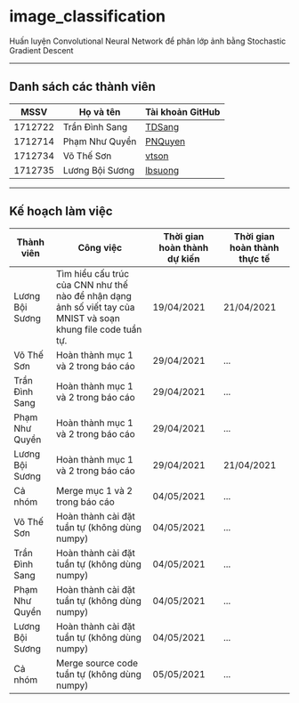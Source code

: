 # image_classification
Huấn luyện Convolutional Neural Network để phân lớp ảnh bằng Stochastic Gradient Descent

---

## Danh sách các thành viên
| MSSV    | Họ và tên       | Tài khoản GitHub                                   |
| ------- | --------------- | -------------------------------------------------- |
| 1712722 | Trần Đình Sang  | [TDSang](https://github.com/sangtran211)   |
| 1712714 | Phạm Như Quyền  | [PNQuyen](https://github.com/Quyen19991108) |
| 1712734 | Võ Thế Sơn      | [vtson](https://github.com/thesonvo)          |
| 1712735 | Lương Bội Sương | [lbsuong](https://github.com/lbsuong)              |

---

## Kế hoạch làm việc
| Thành viên | Công việc | Thời gian hoàn thành dự kiến | Thời gian hoàn thành thực tế |
| --- | --- | --- | --- |
| Lương Bội Sương | Tìm hiểu cấu trúc của CNN như thế nào để nhận dạng ảnh số viết tay của MNIST và soạn khung file code tuần tự. | 19/04/2021 | 21/04/2021 |
| Võ Thế Sơn | Hoàn thành mục 1 và 2 trong báo cáo | 29/04/2021 | ... |
| Trần Đình Sang | Hoàn thành mục 1 và 2 trong báo cáo | 29/04/2021 | ... |
| Phạm Như Quyền | Hoàn thành mục 1 và 2 trong báo cáo | 29/04/2021 | ... |
| Lương Bội Sương | Hoàn thành mục 1 và 2 trong báo cáo | 29/04/2021 | 21/04/2021 |
| Cả nhóm | Merge mục 1 và 2 trong báo cáo | 04/05/2021 | ... |
| Võ Thế Sơn | Hoàn thành cài đặt tuần tự (không dùng numpy) | 04/05/2021 | ... |
| Trần Đình Sang | Hoàn thành cài đặt tuần tự (không dùng numpy) | 04/05/2021 | ... |
| Phạm Như Quyền | Hoàn thành cài đặt tuần tự (không dùng numpy) | 04/05/2021 | ... |
| Lương Bội Sương | Hoàn thành cài đặt tuần tự (không dùng numpy) | 04/05/2021 | ... |
| Cả nhóm | Merge source code tuần tự (không dùng numpy) | 05/05/2021 | ... |
